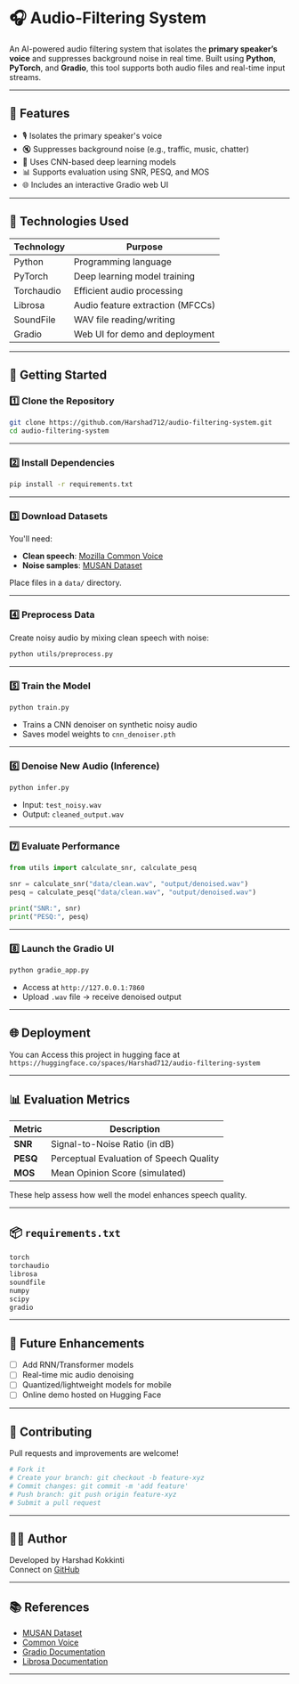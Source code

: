 # 🎧 Audio-Filtering System

An AI-powered audio filtering system that isolates the **primary speaker’s voice** and suppresses background noise in real time. Built using **Python**, **PyTorch**, and **Gradio**, this tool supports both audio files and real-time input streams.

---

## 📌 Features

- 🎙️ Isolates the primary speaker's voice
- 🔇 Suppresses background noise (e.g., traffic, music, chatter)
- 🧠 Uses CNN-based deep learning models
- 📊 Supports evaluation using SNR, PESQ, and MOS
- 🌐 Includes an interactive Gradio web UI

---

## 🧠 Technologies Used

| Technology     | Purpose                          |
|----------------|----------------------------------|
| Python         | Programming language             |
| PyTorch        | Deep learning model training     |
| Torchaudio     | Efficient audio processing       |
| Librosa        | Audio feature extraction (MFCCs) |
| SoundFile      | WAV file reading/writing         |
| Gradio         | Web UI for demo and deployment   |

---


## 🚀 Getting Started

### 1️⃣ Clone the Repository

```bash
git clone https://github.com/Harshad712/audio-filtering-system.git
cd audio-filtering-system
```

---

### 2️⃣ Install Dependencies

```bash
pip install -r requirements.txt
```

---

### 3️⃣ Download Datasets

You'll need:

- **Clean speech**: [Mozilla Common Voice](https://commonvoice.mozilla.org/)
- **Noise samples**: [MUSAN Dataset](https://www.openslr.org/17/)

Place files in a `data/` directory.

---

### 4️⃣ Preprocess Data

Create noisy audio by mixing clean speech with noise:

```bash
python utils/preprocess.py
```

---

### 5️⃣ Train the Model

```bash
python train.py
```

- Trains a CNN denoiser on synthetic noisy audio
- Saves model weights to `cnn_denoiser.pth`

---

### 6️⃣ Denoise New Audio (Inference)

```bash
python infer.py
```

- Input: `test_noisy.wav`
- Output: `cleaned_output.wav`

---

### 7️⃣ Evaluate Performance

```python
from utils import calculate_snr, calculate_pesq

snr = calculate_snr("data/clean.wav", "output/denoised.wav")
pesq = calculate_pesq("data/clean.wav", "output/denoised.wav")

print("SNR:", snr)
print("PESQ:", pesq)
```

---

### 8️⃣ Launch the Gradio UI

```bash
python gradio_app.py
```

- Access at `http://127.0.0.1:7860`
- Upload `.wav` file → receive denoised output

---

## 🌐 Deployment

You can Access this project in hugging face at `https://huggingface.co/spaces/Harshad712/audio-filtering-system`

---

## 📊 Evaluation Metrics

| Metric | Description                              |
|--------|------------------------------------------|
| **SNR**  | Signal-to-Noise Ratio (in dB)             |
| **PESQ** | Perceptual Evaluation of Speech Quality  |
| **MOS**  | Mean Opinion Score (simulated)           |

These help assess how well the model enhances speech quality.

---

## 📦 `requirements.txt`

```txt
torch
torchaudio
librosa
soundfile
numpy
scipy
gradio
```

---


## 🔧 Future Enhancements

- [ ] Add RNN/Transformer models
- [ ] Real-time mic audio denoising
- [ ] Quantized/lightweight models for mobile
- [ ] Online demo hosted on Hugging Face

---

## 🤝 Contributing

Pull requests and improvements are welcome!

```bash
# Fork it
# Create your branch: git checkout -b feature-xyz
# Commit changes: git commit -m 'add feature'
# Push branch: git push origin feature-xyz
# Submit a pull request
```

---

## 👨‍💻 Author

Developed by Harshad Kokkinti  
Connect on [GitHub](https://github.com/Harshad712)

---

## 📚 References

- [MUSAN Dataset](https://www.openslr.org/17/)
- [Common Voice](https://commonvoice.mozilla.org/)
- [Gradio Documentation](https://www.gradio.app/)
- [Librosa Documentation](https://librosa.org/doc/latest/index.html)

---
